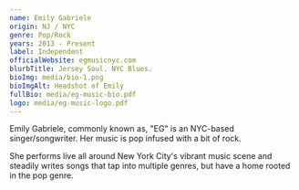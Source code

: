 ```yaml
---
name: Emily Gabriele
origin: NJ / NYC
genre: Pop/Rock
years: 2013 - Present
label: Independent
officialWebsite: egmusicnyc.com
blurbTitle: Jersey Soul. NYC Blues.
bioImg: media/bio-1.png
bioImgAlt: Headshot of Emily
fullBio: media/eg-music-bio.pdf
logo: media/eg-music-logo.pdf
---
```

Emily Gabriele, commonly known as, "EG" is an NYC-based singer/songwriter. Her music is pop infused with a bit of rock.

She performs live all around New York City's vibrant music scene and steadily writes songs that tap into multiple genres, but have a home rooted in the pop genre.
